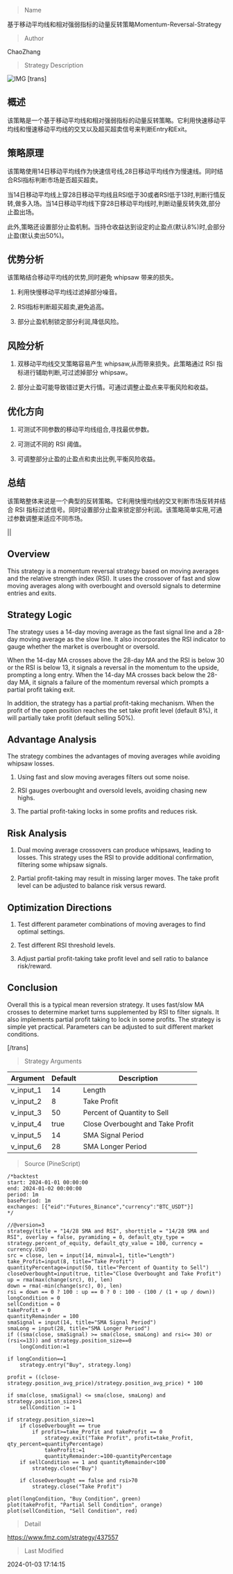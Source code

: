 
> Name

基于移动平均线和相对强弱指标的动量反转策略Momentum-Reversal-Strategy

> Author

ChaoZhang

> Strategy Description

![IMG](https://www.fmz.com/upload/asset/16fae42bd960bf52f99.png)
[trans]

## 概述

该策略是一个基于移动平均线和相对强弱指标的动量反转策略。它利用快速移动平均线和慢速移动平均线的交叉以及超买超卖信号来判断Entry和Exit。

## 策略原理

该策略使用14日移动平均线作为快速信号线,28日移动平均线作为慢速线。同时结合RSI指标判断市场是否超买超卖。

当14日移动平均线上穿28日移动平均线且RSI低于30或者RSI低于13时,判断行情反转,做多入场。当14日移动平均线下穿28日移动平均线时,判断动量反转失效,部分止盈出场。

此外,策略还设置部分止盈机制。当持仓收益达到设定的止盈点(默认8%)时,会部分止盈(默认卖出50%)。

## 优势分析

该策略结合移动平均线的优势,同时避免 whipsaw 带来的损失。

1. 利用快慢移动平均线过滤掉部分噪音。

2. RSI指标判断超买超卖,避免追高。

3. 部分止盈机制锁定部分利润,降低风险。

## 风险分析

1. 双移动平均线交叉策略容易产生 whipsaw,从而带来损失。此策略通过 RSI 指标进行辅助判断,可过滤掉部分 whipsaw。

2. 部分止盈可能导致错过更大行情。可通过调整止盈点来平衡风险和收益。

## 优化方向

1. 可测试不同参数的移动平均线组合,寻找最优参数。

2. 可测试不同的 RSI 阈值。

3. 可调整部分止盈的止盈点和卖出比例,平衡风险收益。

## 总结

该策略整体来说是一个典型的反转策略。它利用快慢均线的交叉判断市场反转并结合 RSI 指标过滤信号。同时设置部分止盈来锁定部分利润。该策略简单实用,可通过参数调整来适应不同市场。

||

## Overview

This strategy is a momentum reversal strategy based on moving averages and the relative strength index (RSI). It uses the crossover of fast and slow moving averages along with overbought and oversold signals to determine entries and exits.

## Strategy Logic

The strategy uses a 14-day moving average as the fast signal line and a 28-day moving average as the slow line. It also incorporates the RSI indicator to gauge whether the market is overbought or oversold.  

When the 14-day MA crosses above the 28-day MA and the RSI is below 30 or the RSI is below 13, it signals a reversal in the momentum to the upside, prompting a long entry. When the 14-day MA crosses back below the 28-day MA, it signals a failure of the momentum reversal which prompts a partial profit taking exit.

In addition, the strategy has a partial profit-taking mechanism. When the profit of the open position reaches the set take profit level (default 8%), it will partially take profit (default selling 50%).

## Advantage Analysis

The strategy combines the advantages of moving averages while avoiding whipsaw losses.

1. Using fast and slow moving averages filters out some noise.  

2. RSI gauges overbought and oversold levels, avoiding chasing new highs.  

3. The partial profit-taking locks in some profits and reduces risk.

## Risk Analysis  

1. Dual moving average crossovers can produce whipsaws, leading to losses. This strategy uses the RSI to provide additional confirmation, filtering some whipsaw signals.

2. Partial profit-taking may result in missing larger moves. The take profit level can be adjusted to balance risk versus reward.

## Optimization Directions

1. Test different parameter combinations of moving averages to find optimal settings.

2. Test different RSI threshold levels.  

3. Adjust partial profit-taking take profit level and sell ratio to balance risk/reward.

## Conclusion

Overall this is a typical mean reversion strategy. It uses fast/slow MA crosses to determine market turns supplemented by RSI to filter signals. It also implements partial profit taking to lock in some profits. The strategy is simple yet practical. Parameters can be adjusted to suit different market conditions.

[/trans]

> Strategy Arguments



|Argument|Default|Description|
|----|----|----|
|v_input_1|14|Length|
|v_input_2|8|Take Profit|
|v_input_3|50|Percent of Quantity to Sell|
|v_input_4|true|Close Overbought and Take Profit|
|v_input_5|14|SMA Signal Period|
|v_input_6|28|SMA Longer Period|


> Source (PineScript)

``` pinescript
/*backtest
start: 2024-01-01 00:00:00
end: 2024-01-02 00:00:00
period: 1m
basePeriod: 1m
exchanges: [{"eid":"Futures_Binance","currency":"BTC_USDT"}]
*/

//@version=3
strategy(title = "14/28 SMA and RSI", shorttitle = "14/28 SMA and RSI", overlay = false, pyramiding = 0, default_qty_type = strategy.percent_of_equity, default_qty_value = 100, currency = currency.USD)
src = close, len = input(14, minval=1, title="Length")
take_Profit=input(8, title="Take Profit")
quantityPercentage=input(50, title="Percent of Quantity to Sell")
closeOverbought=input(true, title="Close Overbought and Take Profit")
up = rma(max(change(src), 0), len)
down = rma(-min(change(src), 0), len)
rsi = down == 0 ? 100 : up == 0 ? 0 : 100 - (100 / (1 + up / down))
longCondition = 0
sellCondition = 0
takeProfit = 0
quantityRemainder = 100
smaSignal = input(14, title="SMA Signal Period")
smaLong = input(28, title="SMA Longer Period")
if ((sma(close, smaSignal) >= sma(close, smaLong) and rsi<= 30) or (rsi<=13)) and strategy.position_size==0
    longCondition:=1

if longCondition==1
    strategy.entry("Buy", strategy.long)
    
profit = ((close-strategy.position_avg_price)/strategy.position_avg_price) * 100

if sma(close, smaSignal) <= sma(close, smaLong) and strategy.position_size>1
    sellCondition := 1

if strategy.position_size>=1
    if closeOverbought == true
        if profit>=take_Profit and takeProfit == 0
            strategy.exit("Take Profit", profit=take_Profit, qty_percent=quantityPercentage)
            takeProfit:=1
            quantityRemainder:=100-quantityPercentage
    if sellCondition == 1 and quantityRemainder<100
        strategy.close("Buy")

    if closeOverbought == false and rsi>70
        strategy.close("Take Profit")
        
plot(longCondition, "Buy Condition", green)
plot(takeProfit, "Partial Sell Condition", orange)
plot(sellCondition, "Sell Condition", red)
```

> Detail

https://www.fmz.com/strategy/437557

> Last Modified

2024-01-03 17:14:15
